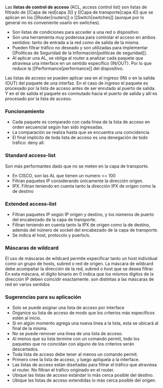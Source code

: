 Las **listas de control de acceso** (ACL, access control list) son listas de filtrado de [[Capa de red|capa 3]] y [[Capa de transporte|capa 4]] que se aplican en los [[Router|routers]] o [[Switch|switches]] (aunque por lo general no es conveniente usarlo en switches).
- Son listas de condiciones para acceder a una red o dispositivo
- Son una herramienta muy poderosa para controlar el acceso en ambos sentidos: tanto de entrada a la red como de salida de la misma.
- Pueden filtrar tráfico no deseado y son utilizadas para implementar [[Políticas de Seguridad de la Información|políticas de seguridad]].
- Al aplicar una AL, se obliga al router a analizar cada paquete que atraviesa una interface en un sentido específico (IN/OUT). Por lo que reduce la [[Performance|performance]] del dispositivo.

Las listas de acceso se pueden aplicar sea en el ingreso (IN) o en la salida (OUT) del paquete de una interfaz. En el caso de ingreso el paquete es procesado por la lista de acceso antes de ser enrutado al puerto de salida. Y en el de salida el paquete es conmutado hacia el puerto de salida y allí es procesado por la lista de acceso.

### Funcionamiento
- Cada paquete es comparado con cada línea de la lista de acceso en orden secuencial según han sido ingresadas. 
- La comparación se realiza hasta que se encuentra una coincidencia. 
- El final implícito de toda lista de acceso es una denegación de todo tráfico: deny all.

### Standard access-list
Son más performantes dado que no se meten en la capa de transporte. 
- En CISCO, son las AL que tienen un numero <= 100
- Filtran paquetes IP considerando únicamente la dirección origen. 
- IPX. Filtran teniendo en cuenta tanto la dirección IPX de origen como la de destino

### Extended access-list
- Filtran paquetes IP según IP origen y destino, y los números de puerto del encabezado de la capa de transporte.
- Filtran teniendo en cuenta tanto la IPX de origen como la de destino, además del número de socket del encabezado de la capa de transporte.
- Se indica el host, protocolo y puerto/s.

### Máscaras de wildcard
El uso de máscaras de wildcard permite especificar tanto un host individual como un grupo de hosts, subred o red de origen. La máscara de wildcard debe acompañar la dirección de la red, subred o host que se desea filtrar. En esta máscara, el dígito binario en 0 indica que los mismos dígitos de la dirección IP deben coincidir exactamente. son distintas a las máscaras de red en varios sentidos

### Sugerencias para su aplicación
- Solo se puede asignar una lista de acceso por interface
- Organice su lista de acceso de modo que los criterios más específicos estén al inicio.
- Si en algún momento agrega una nueva línea a la lista, esta se ubicará al final de la misma. 
- No se puede remover una línea de una lista de acceso. 
- Al menos que su lista termine con un comando permit, todo los paquetes que no coincidan con alguno de los criterios serán descartados.
- Toda lista de acceso debe tener al menos un comando permit. 
- Primero cree la lista de acceso, y luego aplíquela a la interface. 
- Las listas de acceso están diseñadas para filtrar el tráfico que atraviesa el router. No filtran el tráfico originado en el router. 
- Ubique las listas de acceso estándar lo más cerca posible del destino. 
- Ubique las listas de acceso extendidas lo más cerca posible del origen.